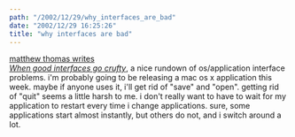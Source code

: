 ```yaml
---
path: "/2002/12/29/why_interfaces_are_bad" 
date: "2002/12/29 16:25:26" 
title: "why interfaces are bad" 
---
```

<p><a href="http://mpt.phrasewise.com/stories/storyReader$374">matthew thomas writes <cite><br>When good interfaces go crufty</cite></a>, a nice rundown of os/application interface problems. i'm probably going to be releasing a mac os x application this week. maybe if anyone uses it, i'll get rid of "save" and "open". getting rid of "quit" seems a little harsh to me. i don't really want to have to wait for my application to restart every time i change applications. sure, some applications start almost instantly, but others do not, and i switch around a lot.</p>